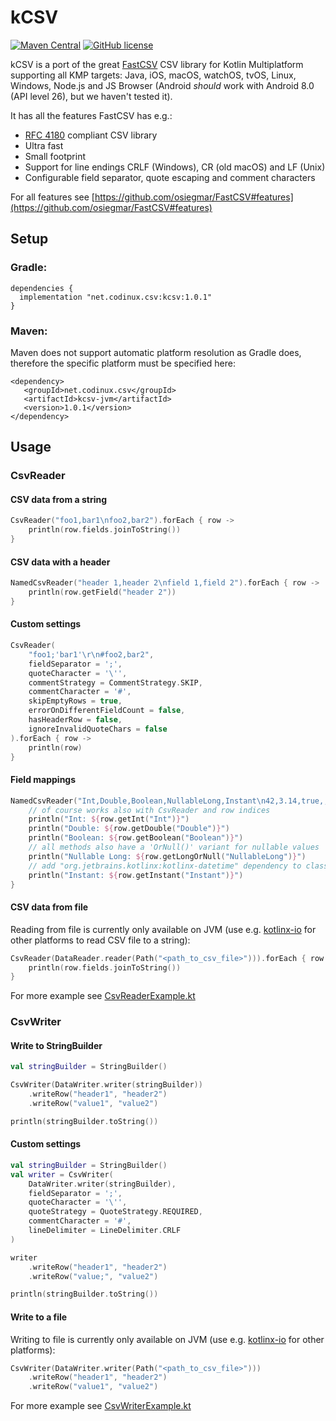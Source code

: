 # kCSV

[![Maven Central](https://img.shields.io/maven-central/v/net.codinux.csv/kcsv.svg?label=Maven%20Central)](https://search.maven.org/search?q=g:%22net.codinux.csv%22%20AND%20a:%22kcsv%22)
[![GitHub license](https://img.shields.io/badge/license-MIT%20License-blue.svg?style=flat)](https://mit-license.org/)


kCSV is a port of the great [FastCSV](https://github.com/osiegmar/FastCSV) CSV library for Kotlin Multiplatform supporting all KMP targets: Java, iOS, macOS, watchOS, tvOS, Linux, Windows, Node.js and JS Browser (Android *should* work with Android 8.0 (API level 26), but we haven't tested it).

It has all the features FastCSV has e.g.:
- [RFC 4180](https://tools.ietf.org/html/rfc4180) compliant CSV library
- Ultra fast
- Small footprint
- Support for line endings CRLF (Windows), CR (old macOS) and LF (Unix)
- Configurable field separator, quote escaping and comment characters

For all features see [https://github.com/osiegmar/FastCSV#features](https://github.com/osiegmar/FastCSV#features)

## Setup

### Gradle:

```
dependencies {
  implementation "net.codinux.csv:kcsv:1.0.1"
}
```

### Maven:

Maven does not support automatic platform resolution as Gradle does, therefore the specific platform must be specified here:

```
<dependency>
   <groupId>net.codinux.csv</groupId>
   <artifactId>kcsv-jvm</artifactId>
   <version>1.0.1</version>
</dependency>
```


## Usage

### CsvReader

#### CSV data from a string

```kotlin
CsvReader("foo1,bar1\nfoo2,bar2").forEach { row ->
    println(row.fields.joinToString())
}
```

#### CSV data with a header

```kotlin
NamedCsvReader("header 1,header 2\nfield 1,field 2").forEach { row ->
    println(row.getField("header 2"))
}
```

#### Custom settings

```kotlin
CsvReader(
    "foo1;'bar1'\r\n#foo2,bar2",
    fieldSeparator = ';',
    quoteCharacter = '\'',
    commentStrategy = CommentStrategy.SKIP,
    commentCharacter = '#',
    skipEmptyRows = true,
    errorOnDifferentFieldCount = false,
    hasHeaderRow = false,
    ignoreInvalidQuoteChars = false
).forEach { row ->
    println(row)
}
```

#### Field mappings

```kotlin
NamedCsvReader("Int,Double,Boolean,NullableLong,Instant\n42,3.14,true,,2023-06-05T22:19:44.475Z").forEach { row ->
    // of course works also with CsvReader and row indices
    println("Int: ${row.getInt("Int")}")
    println("Double: ${row.getDouble("Double")}")
    println("Boolean: ${row.getBoolean("Boolean")}")
    // all methods also have a 'OrNull()' variant for nullable values
    println("Nullable Long: ${row.getLongOrNull("NullableLong")}")
    // add "org.jetbrains.kotlinx:kotlinx-datetime" dependency to classpath to use this function
    println("Instant: ${row.getInstant("Instant")}")
}
```

#### CSV data from file

Reading from file is currently only available on JVM (use e.g. [kotlinx-io](https://github.com/Kotlin/kotlinx-io) for other platforms to read CSV file to a string):

```kotlin
CsvReader(DataReader.reader(Path("<path_to_csv_file>"))).forEach { row ->
    println(row.fields.joinToString())
}
```

For more example see
[CsvReaderExample.kt](src/commonTest/kotlin/example/CsvReaderExample.kt)

### CsvWriter

#### Write to StringBuilder

```kotlin
val stringBuilder = StringBuilder()

CsvWriter(DataWriter.writer(stringBuilder))
    .writeRow("header1", "header2")
    .writeRow("value1", "value2")

println(stringBuilder.toString())
```

#### Custom settings

```kotlin
val stringBuilder = StringBuilder()
val writer = CsvWriter(
    DataWriter.writer(stringBuilder),
    fieldSeparator = ';',
    quoteCharacter = '\'',
    quoteStrategy = QuoteStrategy.REQUIRED,
    commentCharacter = '#',
    lineDelimiter = LineDelimiter.CRLF
)

writer
    .writeRow("header1", "header2")
    .writeRow("value;", "value2")

println(stringBuilder.toString())
```

#### Write to a file

Writing to file is currently only available on JVM (use e.g. [kotlinx-io](https://github.com/Kotlin/kotlinx-io) for other platforms):

```kotlin
CsvWriter(DataWriter.writer(Path("<path_to_csv_file>")))
    .writeRow("header1", "header2")
    .writeRow("value1", "value2")
```

For more example see
[CsvWriterExample.kt](src/commonTest/kotlin/example/CsvWriterExample.kt)